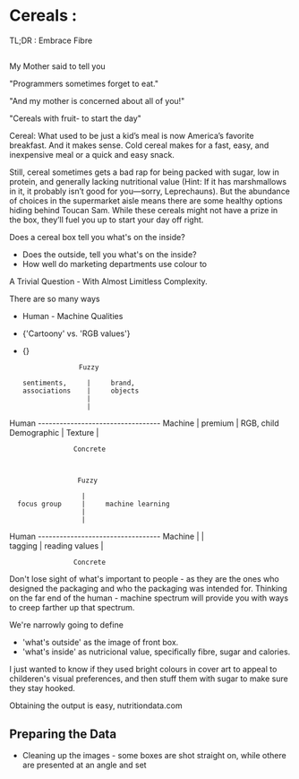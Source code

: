 # Cereals : 

TL;DR : Embrace Fibre

## 

My Mother said to tell you

"Programmers sometimes forget to eat."

"And my mother is concerned about all of you!"
 
"Cereals with fruit- to start the day"

Cereal: What used to be just a kid’s meal is now America’s favorite breakfast. And it makes sense. Cold cereal makes for a fast, easy, and inexpensive meal or a quick and easy snack.

Still, cereal sometimes gets a bad rap for being packed with sugar, low in protein, and generally lacking nutritional value (Hint: If it has marshmallows in it, it probably isn’t good for you—sorry, Leprechauns). But the abundance of choices in the supermarket aisle means there are some healthy options hiding behind Toucan Sam. While these cereals might not have a prize in the box, they’ll fuel you up to start your day off right.

Does a cereal box tell you what's on the inside? 

* Does the outside, tell you what's on the inside?
* How well do marketing departments use colour to 

A Trivial Question - With Almost Limitless Complexity.

There are so many ways
* Human - Machine Qualities
* {'Cartoony' vs. 'RGB values'}
* {}
                 

                    Fuzzy

      sentiments,     |     brand,
      associations    |     objects
                      | 
				      |
Human ---------------------------------- Machine 
				      |
	  premium         |     RGB,
  child Demographic   |     Texture
				      |

				    Concrete



				     Fuzzy

                      |     
      focus group     |     machine learning
                      | 
				      |
Human ---------------------------------- Machine 
				      |
	                  |     
      tagging         |     reading values
				      |

				    Concrete






Don't lose sight of what's important to people - as they are the ones who designed the packaging and who the packaging was intended for. Thinking on the far end of the human - machine spectrum will provide you with ways to creep farther up that spectrum.


We're narrowly going to define

* 'what's outside' as the image of front box.
* 'what's inside' as nutricional value, specifically fibre, sugar and calories.

I just wanted to know if they used bright colours in cover art to appeal to childeren's visual preferences, and then stuff them with sugar to make sure they stay hooked.

Obtaining the output is easy, nutritiondata.com

## Preparing the Data

* Cleaning up the images - some boxes are shot straight on, while othere are presented at an angle and set 